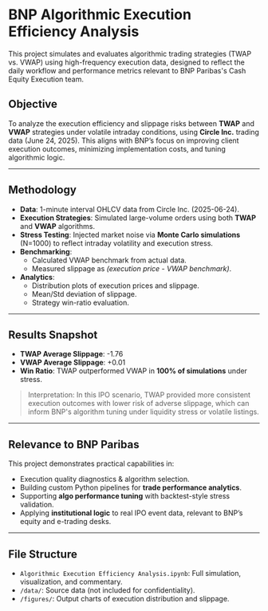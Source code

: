 # BNP Algorithmic Execution Efficiency Analysis

This project simulates and evaluates algorithmic trading strategies (TWAP vs. VWAP) using high-frequency execution data, designed to reflect the daily workflow and performance metrics relevant to BNP Paribas's Cash Equity Execution team.

## Objective

To analyze the execution efficiency and slippage risks between **TWAP** and **VWAP** strategies under volatile intraday conditions, using **Circle Inc.** trading data (June 24, 2025). This aligns with BNP’s focus on improving client execution outcomes, minimizing implementation costs, and tuning algorithmic logic.

---

##  Methodology

- **Data**: 1-minute interval OHLCV data from Circle Inc. (2025-06-24).
- **Execution Strategies**: Simulated large-volume orders using both **TWAP** and **VWAP** algorithms.
- **Stress Testing**: Injected market noise via **Monte Carlo simulations** (N=1000) to reflect intraday volatility and execution stress.
- **Benchmarking**:
  - Calculated VWAP benchmark from actual data.
  - Measured slippage as *(execution price - VWAP benchmark)*.
- **Analytics**: 
  - Distribution plots of execution prices and slippage.
  - Mean/Std deviation of slippage.
  - Strategy win-ratio evaluation.

---

## Results Snapshot

- **TWAP Average Slippage**: -1.76  
- **VWAP Average Slippage**: +0.01  
- **Win Ratio**: TWAP outperformed VWAP in **100% of simulations** under stress.

> Interpretation: In this IPO scenario, TWAP provided more consistent execution outcomes with lower risk of adverse slippage, which can inform BNP's algorithm tuning under liquidity stress or volatile listings.

---

## Relevance to BNP Paribas

This project demonstrates practical capabilities in:

- Execution quality diagnostics & algorithm selection.
- Building custom Python pipelines for **trade performance analytics**.
- Supporting **algo performance tuning** with backtest-style stress validation.
- Applying **institutional logic** to real IPO event data, relevant to BNP’s equity and e-trading desks.

---

## File Structure

- `Algorithmic Execution Efficiency Analysis.ipynb`: Full simulation, visualization, and commentary.
- `/data/`: Source data (not included for confidentiality).
- `/figures/`: Output charts of execution distribution and slippage.
